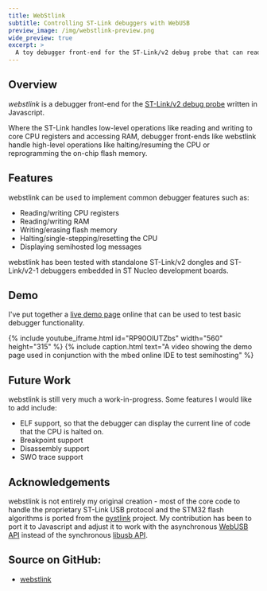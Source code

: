 ```yaml
---
title: WebStlink
subtitle: Controlling ST-Link debuggers with WebUSB
preview_image: /img/webstlink-preview.png
wide_preview: true
excerpt: >
  A toy debugger front-end for the ST-Link/v2 debug probe that can read memory, reprogram flash, and read semihosted log messages. Oh, and it runs in the browser.
---
```

## Overview
_webstlink_ is a debugger front-end for the [ST-Link/v2 debug probe](http://www.st.com/en/development-tools/st-link-v2.html) written in Javascript.

Where the ST-Link handles low-level operations like reading and writing to core CPU registers and accessing RAM, debugger front-ends like webstlink handle high-level operations like halting/resuming the CPU or reprogramming the on-chip flash memory.

## Features
webstlink can be used to implement common debugger features such as:

* Reading/writing CPU registers
* Reading/writing RAM
* Writing/erasing flash memory
* Halting/single-stepping/resetting the CPU
* Displaying semihosted log messages

webstlink has been tested with standalone ST-Link/v2 dongles and ST-Link/v2-1 debuggers embedded in ST Nucleo development boards.

## Demo
I've put together a [live demo page](https://devanlai.github.io/webstlink/demo/) online that can be used to test basic debugger functionality.

{% include youtube_iframe.html id="RP90OlUTZbs" width="560" height="315" %}
{% include caption.html text="A video showing the demo page used in conjunction with the mbed online IDE to test semihosting" %}

## Future Work

webstlink is still very much a work-in-progress. Some features I would like to add include:

* ELF support, so that the debugger can display the current line of code that the CPU is halted on.
* Breakpoint support
* Disassembly support
* SWO trace support

## Acknowledgements
webstlink is not entirely my original creation - most of the core code to handle the proprietary ST-Link USB protocol and the STM32 flash algorithms is ported from the [pystlink](https://github.com/pavelrevak/pystlink) project. My contribution has been to port it to Javascript and adjust it to work with the asynchronous [WebUSB API](https://wicg.github.io/webusb/) instead of the synchronous [libusb API](http://libusb.info/).




## Source on GitHub:

* [webstlink](https://github.com/devanlai/webstlink)
